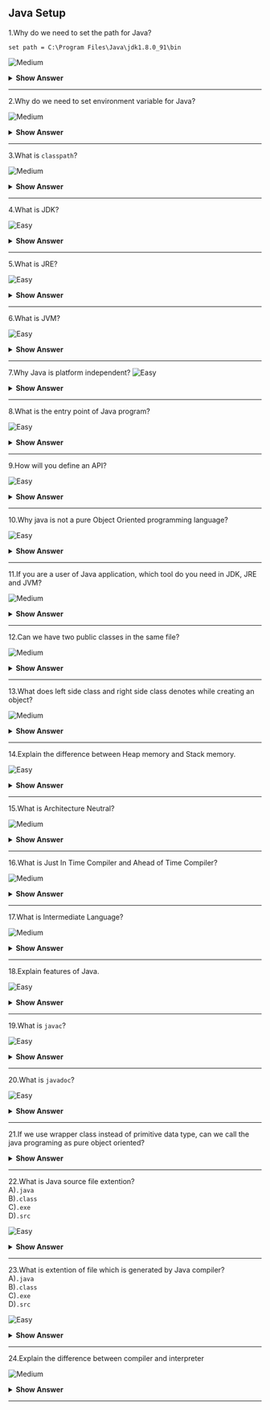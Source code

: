 ## Java Setup

1.Why do we need to set the path for Java? 

`set path = C:\Program Files\Java\jdk1.8.0_91\bin`

![Medium](https://raw.githubusercontent.com/revaturelabs/interviewquestions/aef8eff919a3b083089641381ed9a9101ed21fba/ComplexityTags/Medium%20(2).svg)
<details markdown="1">
<summary><b> Show Answer </b></summary> 
<blockquote markdown="1">

- We need tools like javac, java, etc., which are located in the JDK/bin directory to compile and run Java programs.
- Before compiling and running a Java program, we need to set the path. This informs where JDK packages are installed.
- **Note:** We don't need to set the path if we save the Java source file inside the JDK\bin directory.
</blockquote>
 </details>
      
---

2.Why do we need to set environment variable for Java?

![Medium](https://raw.githubusercontent.com/revaturelabs/interviewquestions/aef8eff919a3b083089641381ed9a9101ed21fba/ComplexityTags/Medium%20(2).svg)
<details markdown="1">
<summary><b> Show Answer </b></summary> 
<blockquote markdown="1">
      
- Whenever we run any command in the terminal, the prompt will check for the relevant executable file present in the current directory or in system environment variables.
- When we compile a Java program by running `javac MyPrg.java` command in the terminal, it will look for the `javac.exe` file to compile.
- If current directory is not  `C:\Program Files\Java\jdk1.8.0_91\bin` (where `javac.exe` present), we'll get **javac is not recognized** error. 
- One of the way to avoid this error is by setting the Java path `C:\ProgramFiles\Java\jdk1.8.0_05\bin` in environment variables. 
</blockquote>
</details>

---

3.What is `classpath`?

![Medium](https://raw.githubusercontent.com/revaturelabs/interviewquestions/aef8eff919a3b083089641381ed9a9101ed21fba/ComplexityTags/Medium%20(2).svg)
<details markdown="1">
<summary><b> Show Answer </b></summary> 
<blockquote markdown="1">
      
`classpath` is just a set of paths where the Java compiler and the JVM must find needed classes to compile or execute other classes.
<blockquote markdown="1"> 
</details>

---    

4.What is JDK?

![Easy](https://raw.githubusercontent.com/revaturelabs/interviewquestions/aef8eff919a3b083089641381ed9a9101ed21fba/ComplexityTags/simple%20(2).svg)
<details markdown="1">
<summary><b> Show Answer </b></summary> 
<blockquote markdown="1">

- JDK stands for **J**ava **D**evelopment **K**it that contains JRE and developments tools like compilers and debuggers which are useful for developing Java applications.
- For instance, JDK contains `javac` i.e., Java compiler helps us to compiles Java source file `MyPrg.java` and generates the class file `MyPrg.class`.
 
 </blockquote>
 </details>

---

5.What is JRE?

![Easy](https://raw.githubusercontent.com/revaturelabs/interviewquestions/aef8eff919a3b083089641381ed9a9101ed21fba/ComplexityTags/simple%20(2).svg)
<details markdown="1">
<summary><b> Show Answer </b></summary> 
<blockquote markdown="1">

JRE stands for **J**ava **R**untime **E**nvironment that contains JVM and provides the libraries and libraries to run java applications. 
</blockquote>
      </details>

 ---

 6.What is JVM?

![Easy](https://raw.githubusercontent.com/revaturelabs/interviewquestions/aef8eff919a3b083089641381ed9a9101ed21fba/ComplexityTags/simple%20(2).svg)
<details markdown="1">
<summary><b> Show Answer </b></summary> 
<blockquote markdown="1">

- JVM stands for **J**ava **V**irtual **M**achine that uses to run Java application in different platforms.
- It converts class into Java bytecode which depends up the paltform ie, the native language code.
      </blockquote>
</details>

---

 7.Why Java is platform independent?
![Easy](https://raw.githubusercontent.com/revaturelabs/interviewquestions/aef8eff919a3b083089641381ed9a9101ed21fba/ComplexityTags/simple%20(2).svg)
<details markdown="1">
<summary><b> Show Answer </b></summary> 
<blockquote markdown="1">

- By use of compiler, .java file is converted into .class.
- Java Runtime Environment is supported by many platforms which contains JVM.
- Java Virtual Machine is responsible to convert .class into native bytecode.
 </blockquote>
      </details>

 ---

 8.What is the entry point of Java program?

![Easy](https://raw.githubusercontent.com/revaturelabs/interviewquestions/aef8eff919a3b083089641381ed9a9101ed21fba/ComplexityTags/simple%20(2).svg)
<details markdown="1">
<summary><b> Show Answer </b></summary> 
<blockquote markdown="1">

- When Java Virtual Machine runs, it will find the main method which is in the form of
``` java
public static void main(String[] args)
```
- It is not found in the Java application, the Java application will not be executed.
- If the method signature or passing parameter of main method is changed, it will not be consider as staring point.
</blockquote>
 </details>

---

9.How will you define an API?
      
![Easy](https://raw.githubusercontent.com/revaturelabs/interviewquestions/aef8eff919a3b083089641381ed9a9101ed21fba/ComplexityTags/simple%20(2).svg)
<details markdown="1">
<summary><b> Show Answer </b></summary> 
<blockquote markdown="1">

- API means Application Programming Interface, which acts as intermediate between two application to communicate between each other.
- One application may be developed in one language and other application may be developed in another application,where API acts as intermediatry thats allows to communicate each other.
      </blockquote>
</details>

---

10.Why java is not a pure Object Oriented programming language?
      
![Easy](https://raw.githubusercontent.com/revaturelabs/interviewquestions/aef8eff919a3b083089641381ed9a9101ed21fba/ComplexityTags/simple%20(2).svg)
<details markdown="1">
<summary><b> Show Answer </b></summary> 
<blockquote markdown="1">

- Java supports primitive data types such as int, float, long, double, byte, char, short, boolean which are not objects.
- While using static key, there is no need to create objects to access the value or method.
      </blockquote>
</details>

---

11.If you are a user of Java application, which tool do you need in JDK, JRE and JVM?
      
![Medium](https://raw.githubusercontent.com/revaturelabs/interviewquestions/aef8eff919a3b083089641381ed9a9101ed21fba/ComplexityTags/Medium%20(2).svg)
<details markdown="1">
<summary><b> Show Answer </b></summary> 
<blockquote markdown="1">

- For a user, JRE is needed.
- JDK contains Debugger and compiler which are not requiered for a user.
    </blockquote>
      </details>

---

12.Can we have two public classes in the same file?
      
![Medium](https://raw.githubusercontent.com/revaturelabs/interviewquestions/aef8eff919a3b083089641381ed9a9101ed21fba/ComplexityTags/Medium%20(2).svg)
<details markdown="1">
<summary><b> Show Answer </b></summary> 
<blockquote markdown="1">

- No, We can have more classes in a file but only one class should be public.
- It makes the compilation faster by efficient lookup of code.
- If you have more than one public class, the error will be generated on compilation time.
    </blockquote>
      </details>

---

13.What does left side class and right side class denotes while creating an object?

![Medium](https://raw.githubusercontent.com/revaturelabs/interviewquestions/aef8eff919a3b083089641381ed9a9101ed21fba/ComplexityTags/Medium%20(2).svg)
<details markdown="1">
<summary><b> Show Answer </b></summary> 
<blockquote markdown="1"> 

- The left side class denotes reference of the object and right side denotes object of which to be created.
    Eg. B b = new A()
- B(Reference) can be respected class, abstract class or interface.
 </blockquote>
</details>

---

14.Explain the difference between Heap memory and Stack memory.
 
![Easy](https://raw.githubusercontent.com/revaturelabs/interviewquestions/aef8eff919a3b083089641381ed9a9101ed21fba/ComplexityTags/simple%20(2).svg)
<details markdown="1">
<summary><b> Show Answer </b></summary> 
<blockquote markdown="1">  

- Heap memory is used through out the application.
- Objects, arrays, static variables and instance variables are the examples which are stored in heap memory.
- Stack memory is used only in method or currently running methods.
- Function calls, primitive, local and reference variables are stored in this memory.    
   </blockquote>
</details>
      
---

15.What is Architecture Neutral?
 
 ![Medium](https://raw.githubusercontent.com/revaturelabs/interviewquestions/aef8eff919a3b083089641381ed9a9101ed21fba/ComplexityTags/Medium%20(2).svg)
<details markdown="1">
    <summary><b> Show Answer </b></summary> 
<blockquote markdown="1"> 

- Software that is designed without regard to the target platform. 
- <span style="color:blue"> Software</span> is often written to maximize the performance of a specific hardware platform, but such software must be modified to make it run on other hardware.

**Example**

- Size of int in C is 2 bytes for 32 bit architecture and 4 bytes for 64 bit architecture.
- Size of int in Java is the same 4 bytes for both 32 bit and 64 bit architecture.
</blockqoute>  
</details>

---

16.What is Just In Time Compiler and Ahead of Time Compiler?
 
![Medium](https://raw.githubusercontent.com/revaturelabs/interviewquestions/aef8eff919a3b083089641381ed9a9101ed21fba/ComplexityTags/Medium%20(2).svg)
 <details markdown="1">
    <summary><b> Show Answer </b></summary> 
<blockquote markdown="1">

- In **Just In Time** compilation, the source code is coverted into byte code. Where the bytecode is platform independant. It is runnable in different architecture system when it is coverted in machine code in that system. Here,some of the frequently used codes are stored as code cache and used when it's required.
- In **Ahead Of Time** compilation, the souce code is directly converted into machine.So,it is platform dependant. AOT is used for to manual machine code convertion.
</blockqoute>  
</details>

---

17.What is Intermediate Language?
 
 ![Medium](https://raw.githubusercontent.com/revaturelabs/interviewquestions/aef8eff919a3b083089641381ed9a9101ed21fba/ComplexityTags/Medium%20(2).svg)
<details markdown="1">
    <summary><b> Show Answer </b></summary> 
<blockquote markdown="1">

- A language that is generated from programming source code but, it cannot be directly executed by the CPU. 
- It is platform independent. 
- It can run in any computer environment that has a runtime engine for the language. 
- Java is an example for Intermediate language.
</blockqoute>  
</details>

---

18.Explain features of Java.
 
 ![Easy](https://raw.githubusercontent.com/revaturelabs/interviewquestions/aef8eff919a3b083089641381ed9a9101ed21fba/ComplexityTags/simple%20(2).svg)
<details markdown="1">
    <summary><b> Show Answer </b></summary> 
<blockquote markdown="1"> 

- Platform Independent
- Dynamic
- Secure
- Simple
- High Performance
- Robust
- Architecture Neutral
</blockqoute>  
</details>

---

19.What is `javac`?
 
 ![Easy](https://raw.githubusercontent.com/revaturelabs/interviewquestions/aef8eff919a3b083089641381ed9a9101ed21fba/ComplexityTags/simple%20(2).svg)
<details markdown="1">
    <summary><b> Show Answer </b></summary> 
<blockquote markdown="1">

- A complementary tool that is a compiler used to read Java code and translates them into bytecode. 
- The bytecode runs on JVM.
</blockqoute>  
</details>

---

20.What is `javadoc`?
 
 ![Easy](https://raw.githubusercontent.com/revaturelabs/interviewquestions/aef8eff919a3b083089641381ed9a9101ed21fba/ComplexityTags/simple%20(2).svg)
<details markdown="1">
    <summary><b> Show Answer </b></summary> 
<blockquote markdown="1">

- It converts API documentation from Java source code to HTML. 
- This is useful when creating standard documentation in HTML.
 </blockquote>
  </details>

----

21.If we use wrapper class instead of primitive data type, can we call the java programing as pure object oriented?
<details markdown="1">
    <summary><b> Show Answer </b></summary> 
<blockquote markdown="1">

- When we use wrapper class while using arithmatic operations between two values there will be unboxing and auto boxing.
- Unboxing means converting object into primitive datatype and auto boxing means,converting primitive into object which also deals with primitives.
- So, Java is not pure object oriented when we use wrapper class also.
</blockqoute> 
</details>

---

22.What is Java source file extention?<br>
A)`.java`<br>
B)`.class`<br>
C)`.exe`<br>
D)`.src`<br>
 
 ![Easy](https://raw.githubusercontent.com/revaturelabs/interviewquestions/aef8eff919a3b083089641381ed9a9101ed21fba/ComplexityTags/simple%20(2).svg)
<details markdown="1">
    <summary><b> Show Answer </b></summary> 
<blockquote markdown="1">
  
   A) `.java`
 </blockqoute> 
 
 <details markdown="1">
 <summary><b> Explanation </b></summary> 
  <blockquote markdown="1">
   
- The source file is coded in `.java` extention before compiling.
   </blockqoute> 
 </details> 
</details>

---

23.What is extention of file which is generated by Java compiler?<br>
A)`.java`<br>
B)`.class`<br>
C)`.exe`<br>
D)`.src`<br>

 ![Easy](https://raw.githubusercontent.com/revaturelabs/interviewquestions/aef8eff919a3b083089641381ed9a9101ed21fba/ComplexityTags/simple%20(2).svg)
<details markdown="1">
    <summary><b> Show Answer </b></summary> 
<blockquote markdown="1">
 
   B) `.class`
 </blockqoute> 
 
 <details markdown="1">
 <summary><b> Explanation </b></summary> 
  <blockquote markdown="1">
   
      - The generated file from the java compiler has the extention of `.class` .
  </blockqoute> 
   </details> </details>

---
 
 24.Explain the difference between compiler and interpreter
 
 ![Medium](https://raw.githubusercontent.com/revaturelabs/interviewquestions/aef8eff919a3b083089641381ed9a9101ed21fba/ComplexityTags/Medium%20(2).svg)
 <details markdown="1">
    <summary><b> Show Answer </b></summary> 
<blockquote markdown="1">
 
 | **Interpreter**                                                                                                               | **Compiler**                                                                    |
| ------------------------------------------------------------------------------------------------------------------------- | --------------------------------------------------------------------------- |
| The interpreter translates the program one line at a time; if an error occurs in a certain line, the process stops there. | The compiler compiles the entire code at once.                              |
| The interpreter is faster than the compiler.                                                                               | The compiler is slow when compared to the interpreter.                       |
| The interpreter uses less memory as there is no object conversion process involved.                                        | The compiler converts the program to object code. So, memory usage is more. |
| Python and JavaScript are a few interpreter languages.                                                                     | C, Ruby, and Java are a few compiler languages.                              |
</blockqoute> 
</details>
 
 ---
